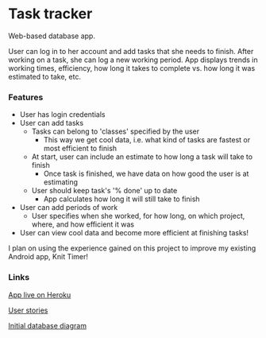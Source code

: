 # Task tracker

Web-based database app.

User can log in to her account and add tasks that she needs to finish. After working on a task, she can log a new working period.
App displays trends in working times, efficiency, how long it takes to complete vs. how long it was estimated to take, etc.

### Features

- User has login credentials
- User can add tasks
  - Tasks can belong to 'classes' specified by the user
    - This way we get cool data, i.e. what kind of tasks are fastest or most efficient to finish
  - At start, user can include an estimate to how long a task will take to finish
    - Once task is finished, we have data on how good the user is at estimating
  - User should keep task's '% done' up to date
    - App calculates how long it will still take to finish
- User can add periods of work
  - User specifies when she worked, for how long, on which project, where, and how efficient it was
- User can view cool data and become more efficient at finishing tasks!

I plan on using the experience gained on this project to improve my existing Android app, Knit Timer!

### Links

[App live on Heroku](https://calm-plateau-92780.herokuapp.com/)

[User stories](https://github.com/sofivanhanen/task-tracker/blob/master/documentation/User%20stories.pdf)

[Initial database diagram](https://github.com/sofivanhanen/task-tracker/blob/master/documentation/Database%20diagram.pdf)
